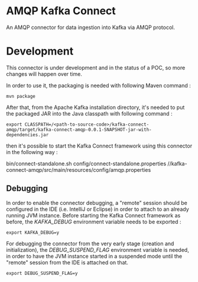 # AMQP Kafka Connect

An AMQP connector for data ingestion into Kafka via AMQP protocol.

# Development

This connector is under development and in the status of a POC, so more changes will happen over time.

In order to use it, the packaging is needed with following Maven command :

    mvn package

After that, from the Apache Kafka installation directory, it's needed to put the packaged JAR into the Java classpath with
following command :

    export CLASSPATH=/<path-to-source-code>/kafka-connect-amqp/target/kafka-connect-amqp-0.0.1-SNAPSHOT-jar-with-dependencies.jar

then it's possible to start the Kafka Connect framework using this connector in the following way :

   bin/connect-standalone.sh config/connect-standalone.properties /<path-to-source-code>/kafka-connect-amqp/src/main/resources/config/amqp.properties

## Debugging

In order to enable the connector debugging, a "remote" session should be configured in the IDE (i.e. IntelliJ or Eclipse) in order to attach
to an already running JVM instance.
Before starting the Kafka Connect framework as before, the _KAFKA_DEBUG_ environment variable needs to be exported :

    export KAFKA_DEBUG=y

For debugging the connector from the very early stage (creation and initialization), the _DEBUG_SUSPEND_FLAG_ environment variable is
needed, in order to have the JVM instance started in a suspended mode until the "remote" session from the IDE is attached on that.

    export DEBUG_SUSPEND_FLAG=y